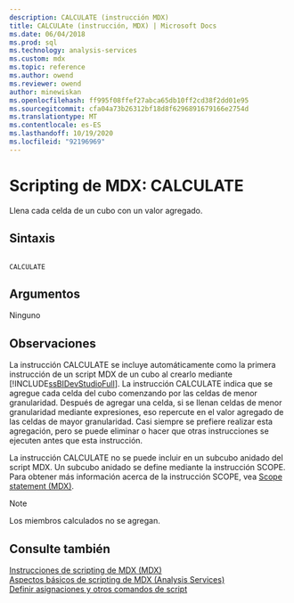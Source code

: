 ```yaml
---
description: CALCULATE (instrucción MDX)
title: CALCULAte (instrucción, MDX) | Microsoft Docs
ms.date: 06/04/2018
ms.prod: sql
ms.technology: analysis-services
ms.custom: mdx
ms.topic: reference
ms.author: owend
ms.reviewer: owend
author: minewiskan
ms.openlocfilehash: ff995f08ffef27abca65db10ff2cd38f2dd01e95
ms.sourcegitcommit: cfa04a73b26312bf18d8f6296891679166e2754d
ms.translationtype: MT
ms.contentlocale: es-ES
ms.lasthandoff: 10/19/2020
ms.locfileid: "92196969"
---
```

# <a name="mdx-scripting---calculate"></a>Scripting de MDX: CALCULATE


  Llena cada celda de un cubo con un valor agregado.  
  
## <a name="syntax"></a>Sintaxis  
  
```  
  
CALCULATE  
```  
  
## <a name="arguments"></a>Argumentos  
 Ninguno  
  
## <a name="remarks"></a>Observaciones  
 La instrucción CALCULATE se incluye automáticamente como la primera instrucción de un script MDX de un cubo al crearlo mediante [!INCLUDE[ssBIDevStudioFull](../includes/ssbidevstudiofull-md.md)]. La instrucción CALCULATE indica que se agregue cada celda del cubo comenzando por las celdas de menor granularidad. Después de agregar una celda, si se llenan celdas de menor granularidad mediante expresiones, eso repercute en el valor agregado de las celdas de mayor granularidad. Casi siempre se prefiere realizar esta agregación, pero se puede eliminar o hacer que otras instrucciones se ejecuten antes que esta instrucción.  
  
 La instrucción CALCULATE no se puede incluir en un subcubo anidado del script MDX. Un subcubo anidado se define mediante la instrucción SCOPE. Para obtener más información acerca de la instrucción SCOPE, vea [Scope statement &#40;MDX&#41;](../mdx/mdx-scripting-scope.md).  
  
> [!NOTE]  
>  Los miembros calculados no se agregan.  
  
## <a name="see-also"></a>Consulte también  
 [Instrucciones de scripting de MDX &#40;MDX&#41;](../mdx/mdx-scripting-statements-mdx.md)   
 [Aspectos básicos de scripting de MDX &#40;Analysis Services&#41;](/analysis-services/multidimensional-models/mdx/mdx-scripting-fundamentals-analysis-services)   
 [Definir asignaciones y otros comandos de script](/analysis-services/multidimensional-models/define-assignments-and-other-script-commands)  
  
